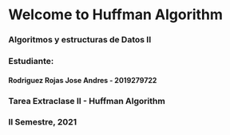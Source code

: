 # Welcome to Huffman Algorithm
### Algoritmos y estructuras de Datos II
### Estudiante:
#### Rodriguez Rojas Jose Andres - 2019279722
### Tarea Extraclase II - Huffman Algorithm
### II Semestre, 2021
